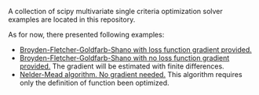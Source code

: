 A collection of scipy multivariate single criteria optimization solver
examples are located in this repository.

As for now, there presented following examples:
- [Broyden-Fletcher-Goldfarb-Shano with loss function gradient provided.](bfgs_grad.py)
- [Broyden-Fletcher-Goldfarb-Shano with no loss function gradient provided.](bfgs_nograd.py)
The gradient will be estimated with finite differences.
- [Nelder-Mead algorithm. No gradient needed.](nelder_mead.py)
This algorithm requires only the definition of function been optimized.
